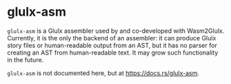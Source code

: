 # glulx-asm

`glulx-asm` is a Glulx assembler used by and co-developed with Wasm2Glulx.
Currently, it is the only the backend of an assembler: it can produce Glulx
story files or human-readable output from an AST, but it has no parser for
creating an AST from human-readable text. It may grow such functionality in the
future.

`glulx-asm` is not documented here, but at <https://docs.rs/glulx-asm>.